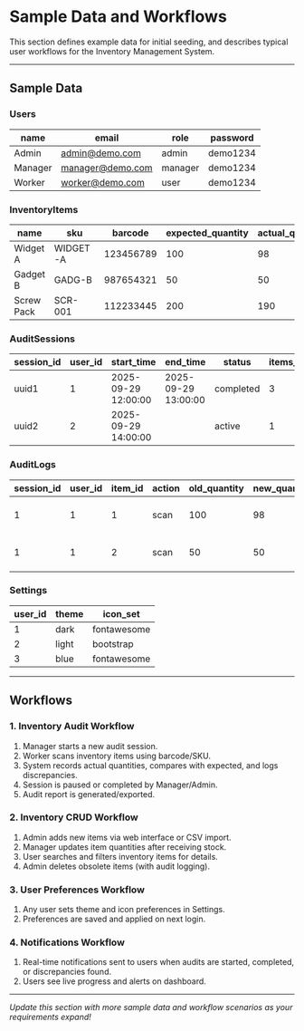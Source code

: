 # Sample Data and Workflows

This section defines example data for initial seeding, and describes typical user workflows for the Inventory Management System.

---

## Sample Data

### Users

| name    | email              | role    | password     |
|---------|--------------------|---------|--------------|
| Admin   | admin@demo.com     | admin   | demo1234     |
| Manager | manager@demo.com   | manager | demo1234     |
| Worker  | worker@demo.com    | user    | demo1234     |

### InventoryItems

| name        | sku      | barcode   | expected_quantity | actual_quantity | category   | location   |
|-------------|----------|-----------|-------------------|----------------|------------|------------|
| Widget A    | WIDGET-A | 123456789 | 100               | 98             | Widgets    | Shelf 1    |
| Gadget B    | GADG-B   | 987654321 | 50                | 50             | Gadgets    | Shelf 2    |
| Screw Pack  | SCR-001  | 112233445 | 200               | 190            | Fasteners  | Bin 3      |

### AuditSessions

| session_id | user_id | start_time           | end_time             | status    | items_scanned | discrepancies_found | notes            |
|------------|---------|----------------------|----------------------|-----------|---------------|--------------------|------------------|
| uuid1      | 1       | 2025-09-29 12:00:00  | 2025-09-29 13:00:00  | completed | 3             | 2                  | Monthly audit    |
| uuid2      | 2       | 2025-09-29 14:00:00  |                      | active    | 1             | 0                  | In progress      |

### AuditLogs

| session_id | user_id | item_id | action | old_quantity | new_quantity | discrepancy | timestamp           | notes         |
|------------|---------|---------|--------|--------------|--------------|-------------|---------------------|---------------|
| 1          | 1       | 1       | scan   | 100          | 98           | -2          | 2025-09-29 12:10:00 | Found 2 less  |
| 1          | 1       | 2       | scan   | 50           | 50           | 0           | 2025-09-29 12:20:00 |               |

### Settings

| user_id | theme | icon_set    |
|---------|-------|-------------|
| 1       | dark  | fontawesome |
| 2       | light | bootstrap   |
| 3       | blue  | fontawesome |

---

## Workflows

### 1. Inventory Audit Workflow

1. Manager starts a new audit session.
2. Worker scans inventory items using barcode/SKU.
3. System records actual quantities, compares with expected, and logs discrepancies.
4. Session is paused or completed by Manager/Admin.
5. Audit report is generated/exported.

### 2. Inventory CRUD Workflow

1. Admin adds new items via web interface or CSV import.
2. Manager updates item quantities after receiving stock.
3. User searches and filters inventory items for details.
4. Admin deletes obsolete items (with audit logging).

### 3. User Preferences Workflow

1. Any user sets theme and icon preferences in Settings.
2. Preferences are saved and applied on next login.

### 4. Notifications Workflow

1. Real-time notifications sent to users when audits are started, completed, or discrepancies found.
2. Users see live progress and alerts on dashboard.

---

*Update this section with more sample data and workflow scenarios as your requirements expand!*
